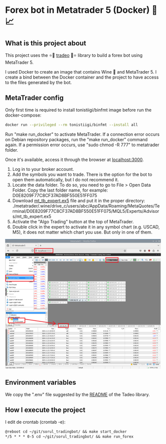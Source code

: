# Forex bot in Metatrader 5 (Docker) 🤖📈

## What is this project about
This project uses the ⭐🚀 [tradeo](https://github.com/sorul/tradeo) 🚀⭐ 
library to build a forex bot using MetaTrader 5.

I used Docker to create an image that contains Wine 🍷 and MetaTrader 5. 
I create a bind between the Docker container and the project to have access 
to the files generated by the bot.

## MetaTrader config
Only first time is required to install tonistiigi/binfmt image before run the docker-compose:
```bash
docker run --privileged --rm tonistiigi/binfmt --install all
```

Run "make run_docker" to activate MetaTrader.
If a connection error occurs on Debian repository packages, 
run the "make run_docker" command again. If a permission error occurs,
use "sudo chmod -R 777" to metatrader folder.

Once it's available, access it through the browser at [localhost:3000](http://localhost:3000).

1) Log in to your broker account.
2) Add the symbols you want to trade. 
There is the option for the bot to open them automatically, but I do not recommend it.
3) Locate the data folder. To do so, you need to go to File > Open Data Folder.
Copy the last folder name, for example: D0E8209F77C8CF37AD8BF550E51FF075
4) Download [mt_tb_expert.ex5](https://github.com/sorul/tradeo/raw/refs/heads/master/docs/files/mt_tb_expert.ex5)
file and put it in the proper directory: ./metatrader/.wine/drive_c/users/abc/AppData/Roaming/MetaQuotes/Terminal/D0E8209F77C8CF37AD8BF550E51FF075/MQL5/Experts/Advisors/mt_tb_expert.ex5
5) Activate the "Algo Trading" button at the top of MetaTrader.
6) Double click in the expert to activate it in any symbol chart (e.g. USCAD, M5), it does not matter which chart you use. But only in one of them.

![TradingBot Image](docs/img/mt5_readme.png)

## Environment variables
We copy the ".env" file suggested by the 
[README](https://github.com/sorul/tradeo?tab=readme-ov-file#execution-of-your-project-if-you-import-this-library) 
of the Tadeo library.

## How I execute the project

I edit de crontab (crontab -e):

```console
@reboot cd ~/git/sorul_tradingbot/ && make start_docker
*/5 * * * 0-5 cd ~/git/sorul_tradingbot/ && make run_forex
```
